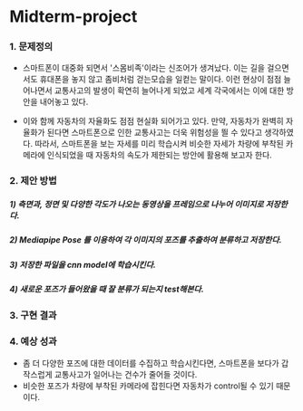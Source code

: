 # Midterm-project

### 1. 문제정의 
- 스마트폰이 대중화 되면서 '스몸비족'이라는 신조어가 생겨났다. 이는 길을 걸으면서도 휴대폰을 놓지 않고 좀비처럼 걷는모습을 일컫는 말이다. 
이런 현상이 점점 늘어나면서 교통사고의 발생이 확연히 늘어나게 되었고 세계 각국에서는 이에 대한 방안을 내어놓고 있다. 

- 이와 함께 자동차의 자율화도 점점 현실화 되어가고 있다. 만약, 자동차가 완벽히 자율화가 된다면 스마트폰으로 인한 교통사고는 더욱 위험성을 띌 수 있다고 생각하였다. 
따라서, 스마트폰을 보는 자세를 미리 학습시켜 비슷한 자세가 차량에 부착된 카메라에 인식되었을 때 자동차의 속도가 제한되는 방안에 활용해 보고자 한다. 

### 2. 제안 방법 
##### 1) 측면과, 정면 및 다양한 각도가 나오는 동영상을 프레임으로 나누어 이미지로 저장한다. 
##### 2) Mediapipe Pose 를 이용하여 각 이미지의 포즈를 추출하여 분류하고 저장한다.
##### 3) 저장한 파일을 cnn model에 학습시킨다. 
##### 4) 새로운 포즈가 들어왔을 때 잘 분류가 되는지 test해본다. 

### 3. 구현 결과 


### 4. 예상 성과 
- 좀 더 다양한 포즈에 대한 데이터를 수집하고 학습시킨다면, 스마트폰을 보다가 갑작스럽게 교통사고가 일어나는 건수가 줄어들 것이다. 
- 비슷한 포즈가 차량에 부착된 카메라에 잡힌다면 자동차가 control될 수 있기 때문이다. 
